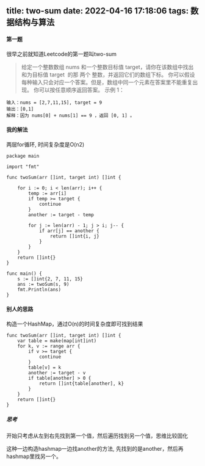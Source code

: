 title: two-sum
date: 2022-04-16 17:18:06
tags: 数据结构与算法
---

#### 第一题

很早之前就知道Leetcode的第一题叫two-sum

> 给定一个整数数组 nums 和一个整数目标值 target，请你在该数组中找出 和为目标值 target  的那 两个 整数，并返回它们的数组下标。
> 你可以假设每种输入只会对应一个答案。但是，数组中同一个元素在答案里不能重复出现。
> 你可以按任意顺序返回答案。
> 示例 1：

```
输入：nums = [2,7,11,15], target = 9
输出：[0,1]
解释：因为 nums[0] + nums[1] == 9 ，返回 [0, 1] 。
```

#### 我的解法

两层for循环, 时间复杂度是O(n2)

```
package main

import "fmt"

func twoSum(arr []int, target int) []int {

	for i := 0; i < len(arr); i++ {
		temp := arr[i]
		if temp >= target {
			continue
		}
		another := target - temp

		for j := len(arr) - 1; j > i; j-- {
			if arr[j] == another {
				return []int{i, j}
			}
		}
	}
	return []int{}
}

func main() {
	s := []int{2, 7, 11, 15}
	ans := twoSum(s, 9)
	fmt.Println(ans)
}

```

#### 别人的思路

构造一个HashMap，通过O(n)的时间复杂度即可找到结果

```
func twoSum(arr []int, target int) []int {
	var table = make(map[int]int)
	for k, v := range arr {
	    if v >= target {
	        continue
	   	}
	    table[v] = k
	    another := target - v
	    if table[another] > 0 {
	        return []int{table[another], k}
	    }
	}
	return []int{}
}
```

##### 思考

开始只考虑从左到右先找到第一个值，然后遍历找到另一个值，思维比较固化

这种一边构造hashmap一边找another的方法, 先找到的是another，然后再hashmap里找另一个。
